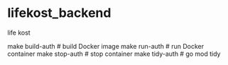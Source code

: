 # lifekost_backend

life kost

make build-auth # build Docker image
make run-auth # run Docker container
make stop-auth # stop container
make tidy-auth # go mod tidy
